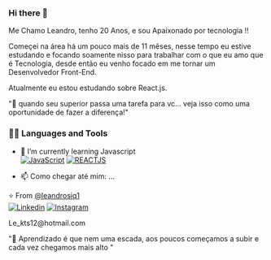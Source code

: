 <!--

**leandroSiq1/leandroSiq1** is a ✨ _special_ ✨ repository because its `README.md` (this file) appears on your GitHub profile.
<h1 align="center">Hi there <img src="https://media.giphy.com/media/hvRJCLFzcasrR4ia7z/giphy.gif" width="30px"></h1>-->

### Hi there 👋

 Me Chamo Leandro, tenho 20 Anos, e sou Apaixonado por tecnologia !!
 
 Começei na área há um pouco mais de 11 mêses, nesse tempo eu estive estudando e focando soamente nisso para trabalhar com o que eu amo que é Tecnologia, desde então eu venho focado em me tornar um Desenvolvedor Front-End.
 
Atualmente eu estou estudando sobre React.js.
 
 "🚀 quando seu superior passa uma tarefa para vc... veja isso como uma oportunidade de fazer a diferença!"
 
 ### 👨‍💻 Languages and Tools
 
- 🌱 I’m currently learning Javascript <br>
[![JavaScript](https://img.shields.io/badge/-JavaScript-black?style=flat&logo=javascript&link=https://github.com/leandroSiq1/)](https://github.com/leandroSiq1/) 
[![REACTJS](https://img.shields.io/badge/-REACTJS-1572B6?style=flat&logo=css3&link=https://github.com/leandroSiq1/)](https://github.com/leandroSiq1/) 

- 📫 Como chegar até mim: ...        
        
⭐️ From [@leandrosiq1](https://www.instagram.com/leandrosiq1/?hl=pt-br)<br>
      [![Linkedin](https://img.shields.io/badge/-LinkedIn-222222?style=flat-square&logo=Linkedin&logoColor=white&link=https://www.linkedin.com/in/engincan-veske-b4a75b145/)](https://www.linkedin.com/in/leandro-siqueira-9640211b0/)
      [![Instagram](https://img.shields.io/badge/-Instagram-222222?style=flat-square&logo=Instagram&logoColor=white&link=https://www.Instagram.com/in/engincan-veske-b4a75b145/)](https://www.instagram.com/leandrosiq1/?hl=pt-br)<br>
     
<p>Le_kts12@hotmail.com</p>
  
"🚀 Aprendizado é que nem uma escada, aos poucos começamos a subir e cada vez chegamos mais alto "
